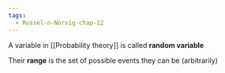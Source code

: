 ```yaml
---
tags:
  - Russel-n-Norvig-chap-12
---
```

A variable in [[Probability theory]] is called **random variable**

Their **range** is the set of possible events they can be (arbitrarily)